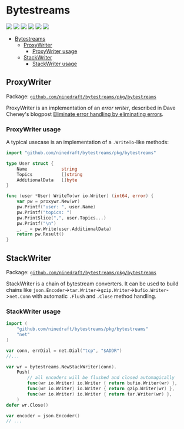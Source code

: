 # Bytestreams

[![](https://godoc.org/github.com/ninedraft/bytestreams/pkg/bytestreams?status.svg)](https://godoc.org/github.com/ninedraft/bytestreams/pkg/bytestreams) [![](https://goreportcard.com/badge/github.com/ninedraft/bytestreams)](https://goreportcard.com/report/github.com/ninedraft/bytestreams) ![](https://img.shields.io/badge/license-Apache-blue) ![](https://img.shields.io/github/go-mod/go-version/ninedraft/bytestreams) [![](https://img.shields.io/gitter/room/ninedraft/bytestreams)](https://gitter.im/go-bytestreams/community) [![](https://img.shields.io/badge/golangci--lint-report-blueviolet)](https://golangci.com/r/github.com/ninedraft/bytestreams)

- [Bytestreams](#bytestreams)
  - [ProxyWriter](#proxywriter)
    - [ProxyWriter usage](#proxywriter-usage)
  - [StackWriter](#stackwriter)
    - [StackWriter usage](#stackwriter-usage)

## ProxyWriter

Package: [`github.com/ninedraft/bytestreams/pkg/bytestreams`](/pkg/bytestreams)

ProxyWriter is an implementation of an *error writer*, described in Dave Cheney's blogpost [Eliminate error handling by eliminating errors](https://dave.cheney.net/2019/01/27/eliminate-error-handling-by-eliminating-errors).

### ProxyWriter usage

A typical usecase is an implementation of a `.WriteTo`-like methods:

```go
import "github.com/ninedraft/bytestreams/pkg/bytestreams"

type User struct {
    Name             string
    Topics           []string
    AdditionalData   []byte
}

func (user *User) WriteTo(wr io.Writer) (int64, error) {
    var pw = proxywr.New(wr)
    pw.Printf("user: ", user.Name)
    pw.Printf("topics: ")
    pw.PrintSlice(",", user.Topics...)
    pw.Printf("\n")
    _, _ = pw.Write(user.AdditionalData)
    return pw.Result()
}
```

## StackWriter

Package: [`github.com/ninedraft/bytestreams/pkg/bytestreams`](/pkg/bytestreams)

StackWriter is a chain of bytestream converters. It can be used to build chains like `json.Encoder`->`tar.Writer`->`gzip.Writer`->`bufio.Writer`->`net.Conn` with automatic `.Flush` and `.Close` method handling.

### StackWriter usage

```go
import (
    "github.com/ninedraft/bytestreams/pkg/bytestreams"
    "net"
)

var conn, errDial = net.Dial("tcp", "$ADDR")
//...

var wr = bytestreams.NewStackWriter(conn).
    Push(
        // all encoders will be flushed and closed automagically
        func(wr io.Writer) io.Writer { return bufio.Writer(wr) },
        func(wr io.Writer) io.Writer { return gzip.Writer(wr) },
        func(wr io.Writer) io.Writer { return tar.Writer(wr) },
    )
defer wr.Close()

var encoder = json.Encoder()
// ...

```
